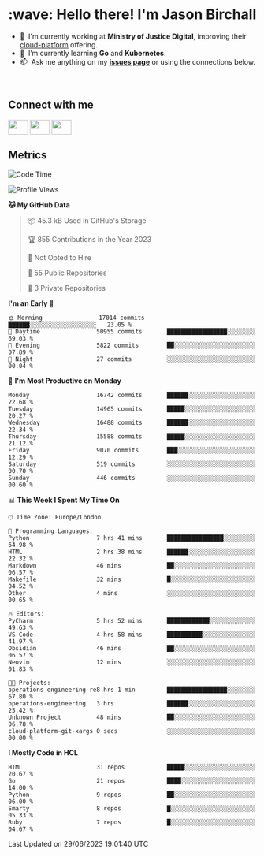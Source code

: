 <h1 align="left" id="jason-title">:wave: Hello there! I'm Jason Birchall</h1>

- :office: &nbsp;I'm currently working at **Ministry of Justice Digital**, improving their [cloud-platform](https://github.com/ministryofjustice/cloud-platform) offering.
- :seedling: &nbsp;I’m currently learning **Go** and **Kubernetes**.
- :mailbox: &nbsp;Ask me anything on my **[issues page]** or using the connections below.


<br>

<h2>Connect with me</h2>
<p>
<a href="https://twitter.com/jsonBirchall" target="blank"><img align="center" src="https://cdn.jsdelivr.net/npm/simple-icons@3.0.1/icons/twitter.svg" alt="" height="30" width="40" /></a>
<a href="https://keybase.io/json0" target="blank"><img align="center" src="https://cdn.jsdelivr.net/npm/simple-icons@3.0.1/icons/keybase.svg" alt="" height="30" width="40" /></a>
<a href="https://www.reddit.com/user/kakorate" target="blank"><img align="center" src="https://cdn.jsdelivr.net/npm/simple-icons@3.0.1/icons/reddit.svg" alt="" height="30" width="40" /></a>
</p>

<h2>Metrics</h2>

<!--START_SECTION:waka-->
![Code Time](http://img.shields.io/badge/Code%20Time-1%2C114%20hrs%2014%20mins-blue)

![Profile Views](http://img.shields.io/badge/Profile%20Views-0-blue)

**🐱 My GitHub Data** 

> 📦 45.3 kB Used in GitHub's Storage 
 > 
> 🏆 855 Contributions in the Year 2023
 > 
> 🚫 Not Opted to Hire
 > 
> 📜 55 Public Repositories 
 > 
> 🔑 3 Private Repositories 
 > 
**I'm an Early 🐤** 

```text
🌞 Morning                17014 commits       ██████░░░░░░░░░░░░░░░░░░░   23.05 % 
🌆 Daytime                50955 commits       █████████████████░░░░░░░░   69.03 % 
🌃 Evening                5822 commits        ██░░░░░░░░░░░░░░░░░░░░░░░   07.89 % 
🌙 Night                  27 commits          ░░░░░░░░░░░░░░░░░░░░░░░░░   00.04 % 
```
📅 **I'm Most Productive on Monday** 

```text
Monday                   16742 commits       ██████░░░░░░░░░░░░░░░░░░░   22.68 % 
Tuesday                  14965 commits       █████░░░░░░░░░░░░░░░░░░░░   20.27 % 
Wednesday                16488 commits       ██████░░░░░░░░░░░░░░░░░░░   22.34 % 
Thursday                 15588 commits       █████░░░░░░░░░░░░░░░░░░░░   21.12 % 
Friday                   9070 commits        ███░░░░░░░░░░░░░░░░░░░░░░   12.29 % 
Saturday                 519 commits         ░░░░░░░░░░░░░░░░░░░░░░░░░   00.70 % 
Sunday                   446 commits         ░░░░░░░░░░░░░░░░░░░░░░░░░   00.60 % 
```


📊 **This Week I Spent My Time On** 

```text
🕑︎ Time Zone: Europe/London

💬 Programming Languages: 
Python                   7 hrs 41 mins       ████████████████░░░░░░░░░   64.98 % 
HTML                     2 hrs 38 mins       ██████░░░░░░░░░░░░░░░░░░░   22.32 % 
Markdown                 46 mins             ██░░░░░░░░░░░░░░░░░░░░░░░   06.57 % 
Makefile                 32 mins             █░░░░░░░░░░░░░░░░░░░░░░░░   04.52 % 
Other                    4 mins              ░░░░░░░░░░░░░░░░░░░░░░░░░   00.65 % 

🔥 Editors: 
PyCharm                  5 hrs 52 mins       ████████████░░░░░░░░░░░░░   49.63 % 
VS Code                  4 hrs 58 mins       ██████████░░░░░░░░░░░░░░░   41.97 % 
Obsidian                 46 mins             ██░░░░░░░░░░░░░░░░░░░░░░░   06.57 % 
Neovim                   12 mins             ░░░░░░░░░░░░░░░░░░░░░░░░░   01.83 % 

🐱‍💻 Projects: 
operations-engineering-re8 hrs 1 min         █████████████████░░░░░░░░   67.80 % 
operations-engineering   3 hrs               ██████░░░░░░░░░░░░░░░░░░░   25.42 % 
Unknown Project          48 mins             ██░░░░░░░░░░░░░░░░░░░░░░░   06.78 % 
cloud-platform-git-xargs 0 secs              ░░░░░░░░░░░░░░░░░░░░░░░░░   00.00 % 
```

**I Mostly Code in HCL** 

```text
HTML                     31 repos            █████░░░░░░░░░░░░░░░░░░░░   20.67 % 
Go                       21 repos            ████░░░░░░░░░░░░░░░░░░░░░   14.00 % 
Python                   9 repos             ██░░░░░░░░░░░░░░░░░░░░░░░   06.00 % 
Smarty                   8 repos             █░░░░░░░░░░░░░░░░░░░░░░░░   05.33 % 
Ruby                     7 repos             █░░░░░░░░░░░░░░░░░░░░░░░░   04.67 % 
```




 Last Updated on 29/06/2023 19:01:40 UTC
<!--END_SECTION:waka-->

<!-- links -->

[issues page]: https://github.com/jasonBirchall/jasonBirchall/issues "jasonBirchall/issues"
